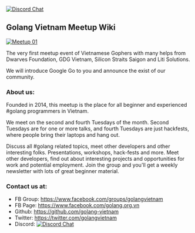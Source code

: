 [![Discord Chat](https://img.shields.io/discord/787711350809296916.svg)](https://discord.gg/xqHJEa5CSN)  


## Golang Vietnam Meetup Wiki

[![Meetup 01](https://raw.githubusercontent.com/golang-vietnam/meetup/master/images/cover.jpg)](/images/cover.jpg)

The very first meetup event of Vietnamese Gophers with many helps from Dwarves Foundation, GDG Vietnam, Silicon Straits Saigon and Liti Solutions. 

We will introduce Google Go to you and announce the exist of our community. 

### About us:

Founded in 2014, this meetup is the place for all beginner and experienced #golang programmers in Vietnam.

We meet on the second and fourth Tuesdays of the month. Second Tuesdays are for one or more talks, and fourth Tuesdays are just hackfests, where people bring their laptops and hang out.

Discuss all #golang related topics, meet other developers and other interesting folks. Presentations, workshops, hack-fests and more. Meet other developers, find out about interesting projects and opportunities for work and potential employment. Join the group and you'll get a weekly newsletter with lots of great beginner material.


### Contact us at: 

- FB Group: https://www.facebook.com/groups/golangvietnam
- FB Page: https://www.facebook.com/golang.org.vn
- Github: https://github.com/golang-vietnam
- Twitter: https://twitter.com/golangvietnam
- Discord: [![Discord Chat](https://img.shields.io/discord/787711350809296916.svg)](https://discord.gg/xqHJEa5CSN)  
 
